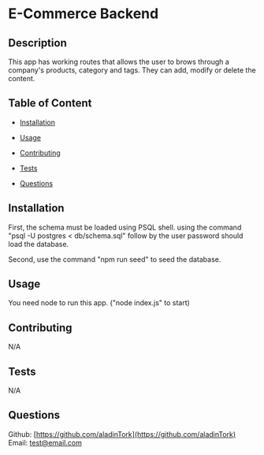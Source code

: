# E-Commerce Backend

## Description

This app has working routes that allows the user to brows through a company's products, category and tags. They can add, modify or delete the content.

## Table of Content

- [Installation](#installation) <br />
- [Usage](#usage) <br />

- [Contributing](#contributing) <br />
- [Tests](#tests) <br />
- [Questions](#questions)

## Installation

First, the schema must be loaded using PSQL shell. using the command "psql -U postgres < db/schema.sql" follow by the user password should load the database.

Second, use the command "npm run seed" to seed the database.

## Usage

You need node to run this app. ("node index.js" to start)

## Contributing

N/A

## Tests

N/A

## Questions

Github: [https://github.com/aladinTork](https://github.com/aladinTork) <br />
Email: [test@email.com](mailto:test@email.com)

